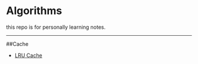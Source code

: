 # Algorithms
this repo is for personally learning notes.

---
##Cache
* [LRU Cache](solutions/LRUCache.md)

